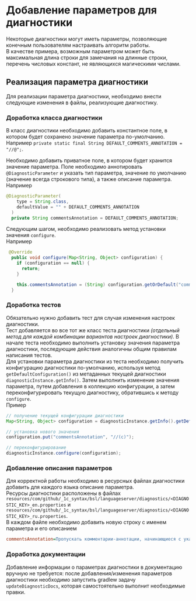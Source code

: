 # Добавление параметров для диагностики

Некоторые диагностики могут иметь параметры, позволяющие конечным пользователям настраивать алгоритм работы.  
В качестве примера, возможным параметром может быть максимальная длина строки для замечания на длинные строки, перечень числовых констант, не являющихся магическими числами.

## Реализация параметра диагностики

Для реализации параметра диагностики, необходимо внести следующие изменения в файлы, реализующие диагностику.

### Доработка класса диагностики

В класс диагностики необходимо добавить константное поле, в котором будет сохранено значение параметра по-умолчанию.
Например `private static final String DEFAULT_COMMENTS_ANNOTATION = "//@";`.

Необходимо добавить приватное поле, в котором будет хранится значение параметра. Поле необходимо аннотировать `@DiagnosticParameter` и указать тип параметра, значение по умолчанию (значение всегда строкового типа), а также описание параметра.  
Например

```java
@DiagnosticParameter(
    type = String.class,
    defaultValue = "" + DEFAULT_COMMENTS_ANNOTATION
  )
  private String commentsAnnotation = DEFAULT_COMMENTS_ANNOTATION;

```

Следующим шагом, необходимо реализовать метод установки значения `configure`.  
Например

```java
 @Override
  public void configure(Map<String, Object> configuration) {
    if (configuration == null) {
      return;
    }

    this.commentsAnnotation = (String) configuration.getOrDefault("commentsAnnotation", commentsAnnotation);
  }

```

### Доработка тестов

Обязательно нужно добавить тест для случая изменения настроек диагностики.  
Тест добавляется во все тот же класс теста диагностики _(отдельный метод для каждой комбинации вариантов настроек диагностики)_. В начале теста необходимо выполнить установку значения параметра диагностики, последующие действия аналогичны общим правилам написания тестов.  
Для установки параметра диагностики из теста необходимо получить конфигурацию диагностики по-умолчанию, используя метод `getDefaultConfiguration()` из метаданных текущей диагностики `diagnosticInstance.getInfo()`. Затем выполнить изменение значения параметра, путем добавления в коллекцию конфигурации, а затем переконфигурировать текущую диагностику, обратившись к методу `configure`.  
Пример

```java
// получение текущей конфигурации диагностики
Map<String, Object> configuration = diagnosticInstance.getInfo().getDefaultConfiguration();

// установка нового значения
configuration.put("commentsAnnotation", "//(с)");

// переконфигурирование
diagnosticInstance.configure(configuration);

```

### Добавление описания параметров

Для корректной работы необходимо в ресурсных файлах диагностики добавить для каждого языка описание параметра.  
Ресурсы диагностики расположены в файлах `resources/com/github/_1c_syntax/bsl/languageserver/diagnostics/<DIAGNOSTIC_KEY>_en.properties` и `resources/com/github/_1c_syntax/bsl/languageserver/diagnostics/<DIAGNOSTIC_KEY>_ru.properties`.  
В каждом файле необходимо добавить новую строку с именем параметра и его описанием

```ini
commentsAnnotation=Пропускать комментарии-аннотации, начинающиеся с указанных подстрок. Список через запятую. Например: //@,//(c)
```                   

### Доработка документации

Добавление информации о параметрах диагностики в документацию вручную не требуется: после добавления/изменения параметров диагностики необходимо запустить gradlew задачу `updateDiagnosticDocs`, которая самостоятельно выполнит необходимые правки.
